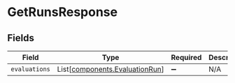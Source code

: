 # GetRunsResponse


## Fields

| Field                                                                      | Type                                                                       | Required                                                                   | Description                                                                |
| -------------------------------------------------------------------------- | -------------------------------------------------------------------------- | -------------------------------------------------------------------------- | -------------------------------------------------------------------------- |
| `evaluations`                                                              | List[[components.EvaluationRun](../../models/components/evaluationrun.md)] | :heavy_minus_sign:                                                         | N/A                                                                        |